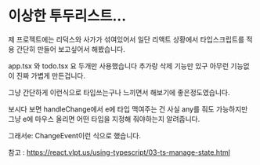 # 이상한 투두리스트...

제 프로젝트에는 리덕스와 사가가 섞여있어서 일단 리액트 상황에서 타입스크립트를 적용 간단히 만들어 보고싶어서 해봤습니다.

app.tsx 와 todo.tsx 요 두개만 사용했습니다 추가랑 삭제 기능만 있구 아무런 기능없이 진짜 가볍게 만든겁니다.

그냥 간단하게 이런식으로 타입쓰는구나 느끼면서 해보기에 좋은정도였습니다.

보시다 보면 handleChange에서 e에 타입 맥여주는 건 사실 any를 줘도 가능하지만 그냥 e에 마우스 올리면 어떤 타입을 지정해 줘야하는지 알려줍니다.

그래서e: ChangeEvent<HTMLInputElement>이런 식으로 했습니다.

참고 : https://react.vlpt.us/using-typescript/03-ts-manage-state.html
